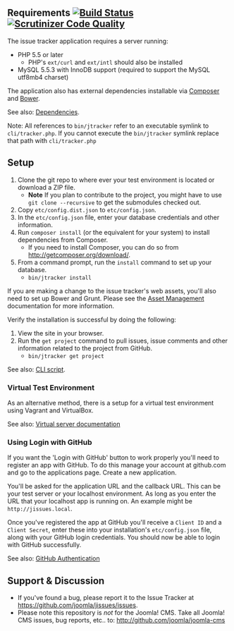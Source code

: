 ## Requirements [![Build Status](https://travis-ci.org/joomla/jissues.png?branch=master)](https://travis-ci.org/joomla/jissues) [![Scrutinizer Code Quality](https://scrutinizer-ci.com/g/joomla/jissues/badges/quality-score.png?b=master)](https://scrutinizer-ci.com/g/joomla/jissues/?branch=master)

The issue tracker application requires a server running:

* PHP 5.5 or later
    * PHP's `ext/curl` and `ext/intl` should also be installed
* MySQL 5.5.3 with InnoDB support (required to support the MySQL utf8mb4 charset) 

The application also has external dependencies installable via [Composer](https://getcomposer.org/) and [Bower](https://bower.io/).

See also: [Dependencies](Documentation/Development/Dependencies.md).

Note: All references to `bin/jtracker` refer to an executable symlink to `cli/tracker.php`. If you cannot execute the `bin/jtracker` symlink replace that path with `cli/tracker.php`

## Setup

1. Clone the git repo to where ever your test environment is located or download a ZIP file.
    * **Note** If you plan to contribute to the project, you might have to use `git clone --recursive` to get the submodules checked out.
1. Copy `etc/config.dist.json` to `etc/config.json`.
1. In the `etc/config.json` file, enter your database credentials and other information.
1. Run `composer install` (or the equivalent for your system) to install dependencies from Composer.
    * If you need to install Composer, you can do so from http://getcomposer.org/download/.
1. From a command prompt, run the `install` command to set up your database.
    * `bin/jtracker install`

If you are making a change to the issue tracker's web assets, you'll also need to set up Bower and Grunt. Please see the [Asset Management](Documentation/Development/Asset-Management.md) documentation for more information.

Verify the installation is successful by doing the following:

1. View the site in your browser.
1. Run the `get project` command to pull issues, issue comments and other information related to the project from GitHub.
    * `bin/jtracker get project`

See also: [CLI script](Documentation/Development/CLI-application.md).

### Virtual Test Environment

As an alternative method, there is a setup for a virtual test environment using Vagrant and VirtualBox.

See also: [Virtual server documentation](Documentation/Development/Virtual-Test-Server.md)

### Using Login with GitHub

If you want the 'Login with GitHub' button to work properly you'll need to register an app with GitHub. To do this manage your account at github.com and go to the applications page. Create a new application.

You'll be asked for the application URL and the callback URL. This can be your test server or your localhost environment. As long as you enter the URL that your localhost app is running on. An example might be `http://jissues.local`.

Once you've registered the app at GitHub you'll receive a `Client ID` and a `Client Secret`, enter these into your installation's `etc/config.json` file, along with your GitHub login credentials. You should now be able to login with GitHub successfully.

See also: [GitHub Authentication](Documentation/Users/GitHub-Authentication.md)

## Support & Discussion

* If you've found a bug, please report it to the Issue Tracker at https://github.com/joomla/jissues/issues.
* Please note this repository is _not_ for the Joomla! CMS. Take all Joomla! CMS issues, bug reports, etc.. to: http://github.com/joomla/joomla-cms
